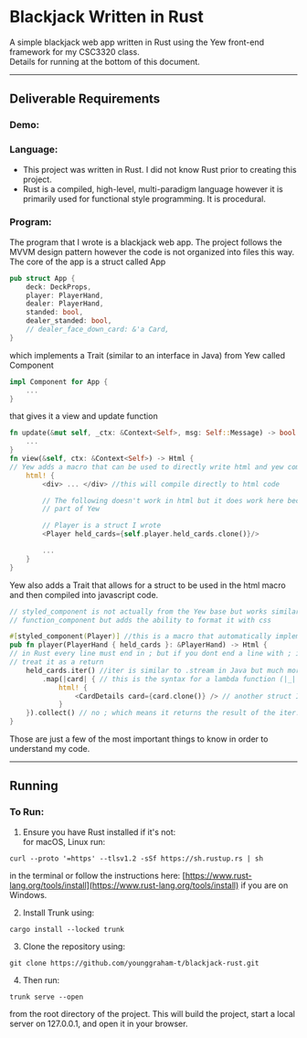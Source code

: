 # Blackjack Written in Rust
A simple blackjack web app written in Rust using the Yew front-end framework for my CSC3320 class.  
Details for running at the bottom of this document.
 
--- 
## Deliverable Requirements
### Demo:

### Language:
- This project was written in Rust. I did not know Rust prior to creating this project.
- Rust is a compiled, high-level, multi-paradigm language however it is primarily used for functional style programming. It is procedural.
### Program:
The program that I wrote is a blackjack web app. The project follows the MVVM design pattern however the code is not organized into files this way. The core of the app is a struct called App
```rust
pub struct App {
    deck: DeckProps,
    player: PlayerHand,
    dealer: PlayerHand,
    standed: bool,
    dealer_standed: bool,
    // dealer_face_down_card: &'a Card,
}
```
which implements a Trait (similar to an interface in Java) from Yew called Component
```rust
impl Component for App {
    ...
}
```
that gives it a view and update function 
```rust
fn update(&mut self, _ctx: &Context<Self>, msg: Self::Message) -> bool {
	...
}
fn view(&self, ctx: &Context<Self>) -> Html {
// Yew adds a macro that can be used to directly write html and yew components
	html! {  
		<div> ... </div> //this will compile directly to html code

		// The following doesn't work in html but it does work here because it is 
		// part of Yew

		// Player is a struct I wrote
	    <Player held_cards={self.player.held_cards.clone()}/> 

		...
	}
}
```
Yew also adds a Trait that allows for a struct to be used in the html macro and then compiled into javascript code.
```rust
// styled_component is not actually from the Yew base but works similarly to 
// function_component but adds the ability to format it with css

#[styled_component(Player)] //this is a macro that automatically implements component for a struct called Player
pub fn player(PlayerHand { held_cards }: &PlayerHand) -> Html {
// in Rust every line must end in ; but if you dont end a line with ; it will 
// treat it as a return
    held_cards.iter() //iter is similar to .stream in Java but much more powerful
        .map(|card| { // this is the syntax for a lambda function (|_| {})
            html! {
                <CardDetails card={card.clone()} /> // another struct I wrote
            }
    }).collect() // no ; which means it returns the result of the iter.
}
```
Those are just a few of the most important things to know in order to understand my code.

---
## Running
### To Run:
1. Ensure you have Rust installed if it's not:  
for macOS, Linux run:
```
curl --proto '=https' --tlsv1.2 -sSf https://sh.rustup.rs | sh
```
in the terminal or follow the instructions here: [https://www.rust-lang.org/tools/install](https://www.rust-lang.org/tools/install) if you are on Windows.  

2. Install Trunk using:
```
cargo install --locked trunk
```
3. Clone the repository using:
```
git clone https://github.com/younggraham-t/blackjack-rust.git
```
4. Then run:
```
trunk serve --open
```
from the root directory of the project. This will build the project, start a local server on 127.0.0.1, and open it in your browser.





